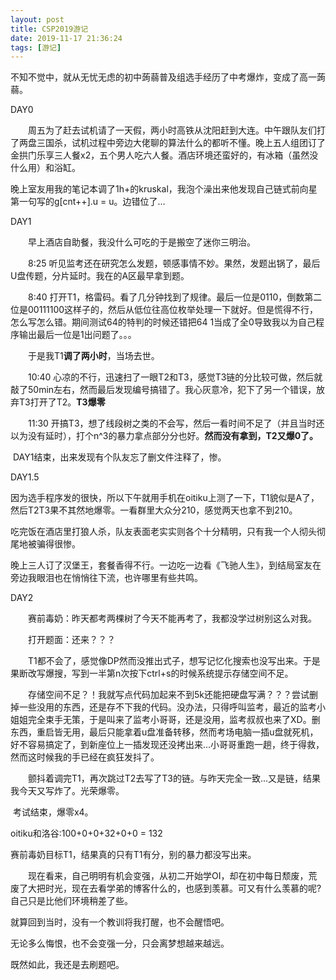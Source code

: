 ```yaml
---
layout: post
title: CSP2019游记
date: 2019-11-17 21:36:24
tags: [游记]
---
```


不知不觉中，就从无忧无虑的初中蒟蒻普及组选手经历了中考爆炸，变成了高一蒟蒻。

DAY0  

　　周五为了赶去试机请了一天假，两小时高铁从沈阳赶到大连。中午跟队友们打了两盘三国杀，试机过程中旁边大佬聊的算法什么的都听不懂。晚上五人组团订了金拱门乐享三人餐x2，五个男人吃六人餐。酒店环境还蛮好的，有冰箱（虽然没什么用）和浴缸。

​		晚上室友用我的笔记本调了1h+的kruskal，我泡个澡出来他发现自己链式前向星第一句写的g[cnt++].u = u。边错位了...

DAY1

　　早上酒店自助餐，我没什么可吃的于是搬空了迷你三明治。

　　8:25 听见监考还在研究怎么发题，顿感事情不妙。果然，发题出锅了，最后U盘传题，分片延时。我在的A区最早拿到题。

　　8:40 打开T1，格雷码。看了几分钟找到了规律。最后一位是0110，倒数第二位是00111100这样子的，然后从低位往高位枚举处理一下就好。但是慌得不行，怎么写怎么错。期间测试64的特判的时候还错把64 1当成了全0导致我以为自己程序输出最后一位是1出问题了。。。

　　于是我T1**调了两小时**，当场去世。

　　10:40 心凉的不行，迅速扫了一眼T2和T3，感觉T3链的分比较可做，然后就敲了50min左右，然而最后发现编号搞错了。我心灰意冷，犯下了另一个错误，放弃T3打开了T2。**T3爆零**

　　11:30 开搞T3，想了线段树之类的不会写，然后一看时间不足了（并且当时还以为没有延时），打个n^3的暴力拿点部分分也好。**然而没有拿到，T2又爆0了。**　　 

​		DAY1结束，出来发现有个队友忘了删文件注释了，惨。

DAY1.5

​		因为选手程序发的很快，所以下午就用手机在oitiku上测了一下，T1貌似是A了，然后T2T3果不其然地爆零。一看群里大众分210，感觉两天也拿不到210。

​		吃完饭在酒店里打狼人杀，队友表面老实实则各个十分精明，只有我一个人彻头彻尾地被骗得很惨。

​		晚上三人订了汉堡王，套餐香得不行。一边吃一边看《飞驰人生》，到结局室友在旁边我眼泪也在悄悄往下流，也许哪里有些共鸣。

DAY2

　　赛前毒奶：昨天都考两棵树了今天不能再考了，我都没学过树别这么对我。

　　打开题面：还来？？？

　　T1都不会了，感觉像DP然而没推出式子，想写记忆化搜索也没写出来。于是果断改写爆搜，写到一半第n次按下ctrl+s的时候系统提示存储空间不足。

　　存储空间不足？！我就写点代码加起来不到5k还能把硬盘写满？？？尝试删掉一些没用的东西，还是存不下我的代码。没办法，只得呼叫监考，最近的监考小姐姐完全束手无策，于是叫来了监考小哥哥，还是没用，监考叔叔也来了XD。删东西，重启皆无用，最后只能拿着u盘准备转移，然而考场电脑一插u盘就死机，好不容易搞定了，到新座位上一插发现还没拷出来...小哥哥重跑一趟，终于得救，然而这时候我的手已经在疯狂发抖了。

　　颤抖着调完T1，再次跳过T2去写了T3的链。与昨天完全一致...又是链，结果我今天又写炸了。光荣爆零。

​		考试结束，爆零x4。

oitiku和洛谷:100+0+0+32+0+0 = 132  

赛前毒奶目标T1，结果真的只有T1有分，别的暴力都没写出来。

　　现在看来，自己明明有机会变强，从初二开始学OI，却在初中每日颓废，荒废了大把时光，现在去看学弟的博客什么的，也感到羡慕。可又有什么羡慕的呢?自己只是比他们环境稍差了些。

就算回到当时，没有一个教训将我打醒，也不会醒悟吧。

无论多么悔恨，也不会变强一分，只会离梦想越来越远。

既然如此，我还是去刷题吧。

